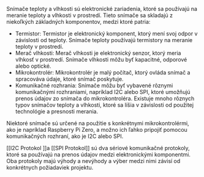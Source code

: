 Snímače teploty a vlhkosti sú elektronické zariadenia, ktoré sa používajú na meranie teploty a vlhkosti v prostredí. Tieto snímače sa skladajú z niekoľkých základných komponentov, medzi ktoré patria:
- Termistor: Termistor je elektronický komponent, ktorý mení svoj odpor v závislosti od teploty. Snímače teploty používajú termistory na meranie teploty v prostredí.
- Merač vlhkosti: Merač vlhkosti je elektronický senzor, ktorý meria vlhkosť v prostredí. Snímače vlhkosti môžu byť kapacitné, odporové alebo optické.
- Mikrokontrolér: Mikrokontrolér je malý počítač, ktorý ovláda snímač a spracováva údaje, ktoré snímač poskytuje.
- Komunikačné rozhrania: Snímače môžu byť vybavené rôznymi komunikačnými rozhraniami, napríklad I2C alebo SPI, ktoré umožňujú prenos údajov zo snímača do mikrokontroléra.
Existuje mnoho rôznych typov snímačov teploty a vlhkosti, ktoré sa líšia v závislosti od použitej technológie a presnosti merania. 

Niektoré snímače sú určené na použitie s konkrétnymi mikrokontrolérmi, ako je napríklad Raspberry Pi Zero, a možno ich ľahko pripojiť pomocou komunikačných rozhraní, ako je I2C alebo SPI.

[[I2C Protokol ]]a [[SPI Protokol]] sú dva sériové komunikačné protokoly, ktoré sa používajú na prenos údajov medzi elektronickými komponentmi. Oba protokoly majú výhody a nevýhody a výber medzi nimi závisí od konkrétnych požiadaviek projektu.